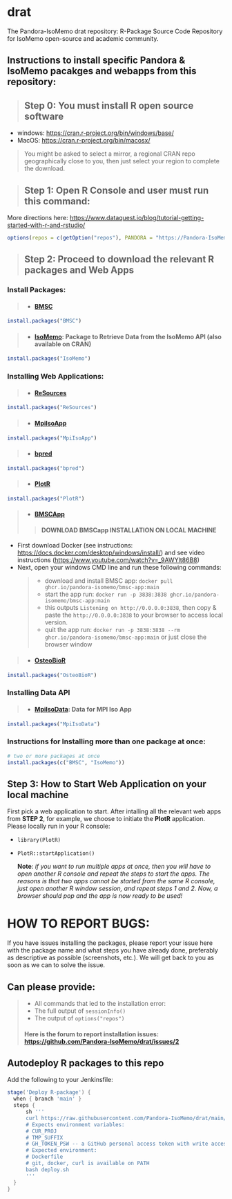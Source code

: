 # drat

The Pandora-IsoMemo drat repository: R-Package Source Code Repository for IsoMemo open-source and academic community.

## Instructions to install specific Pandora & IsoMemo pacakges and webapps from this repository:
> ## Step 0: You must install R open source software
- windows: https://cran.r-project.org/bin/windows/base/
- MacOS: https://cran.r-project.org/bin/macosx/
> You might be asked to select a mirror, a regional CRAN repo geographically close to you, then just select your region to complete the download.

> ## Step 1: Open R Console and user must run this command: 
More directions here: https://www.dataquest.io/blog/tutorial-getting-started-with-r-and-rstudio/
```r
options(repos = c(getOption("repos"), PANDORA = "https://Pandora-IsoMemo.github.io/drat/"))
```
> ## Step 2: Proceed to download the relevant R packages and Web Apps
### Install Packages:
> - #### [BMSC](https://github.com/Pandora-IsoMemo/drat/issues/5)
```r
install.packages("BMSC")
```
> - #### [IsoMemo](https://github.com/Pandora-IsoMemo/drat/issues/10): Package to Retrieve Data from the IsoMemo API (also available on CRAN)
```r
install.packages("IsoMemo")
```

### Installing Web Applications:
> - #### [ReSources](https://github.com/Pandora-IsoMemo/drat/issues/4)
```r
install.packages("ReSources")
```
> - #### [MpiIsoApp](https://github.com/Pandora-IsoMemo/drat/issues/3)
```r
install.packages("MpiIsoApp")
```
> - #### [bpred](https://github.com/Pandora-IsoMemo/drat/issues/6) 
```r
install.packages("bpred")
```
> - #### [PlotR](https://github.com/Pandora-IsoMemo/drat/issues/7)
```r
install.packages("PlotR")
```
> - #### [BMSCApp](https://github.com/Pandora-IsoMemo/drat/issues/8)
>> #### DOWNLOAD BMSCapp INSTALLATION ON LOCAL MACHINE
- First download Docker (see instructions: https://docs.docker.com/desktop/windows/install/) and see video instructions (https://www.youtube.com/watch?v=_9AWYlt86B8)
- Next, open your windows CMD line and run these following commands:
  > - download and install BMSC app: `docker pull ghcr.io/pandora-isomemo/bmsc-app:main`
  > - start the app run: `docker run -p 3838:3838 ghcr.io/pandora-isomemo/bmsc-app:main`
  > - this outputs `Listening on http://0.0.0.0:3838`, then copy & paste the `http://0.0.0.0:3838` to your browser to access local version. 
  > - quit the app run: `docker run -p 3838:3838 --rm ghcr.io/pandora-isomemo/bmsc-app:main` or just close the browser window
> - #### [OsteoBioR](https://github.com/Pandora-IsoMemo/drat/issues/11)
```r
install.packages("OsteoBioR")
```
### Installing Data API
> - #### [MpiIsoData](https://github.com/Pandora-IsoMemo/drat/issues/12): Data for MPI Iso App
```r
install.packages("MpiIsoData")
```


### Instructions for Installing more than one package at once:
```r
# two or more packages at once
install.packages(c("BMSC", "IsoMemo"))
```

## Step 3: How to Start Web Application on your local machine
First pick a web application to start. After intalling all the relevant web apps from **STEP 2**, for example, we choose to initiate the **PlotR** application. Please locally run in your R console:
- `library(PlotR)` 
- `PlotR::startApplication()`
  
  **Note**: _if you want to run multiple apps at once, then you will have to open another R console and repeat the steps to start the apps. The reasons is that two apps cannot be started from the same R console, just open another R window session, and repeat steps 1 and 2. Now, a browser should pop and the app is now ready to be used!_


# HOW TO REPORT BUGS:

If you have issues installing the packages, please report your issue here with the package name and what steps you have already done, preferably as descriptive as possible (screenshots, etc.). We will get back to you as soon as we can to solve the issue.

## Can please provide:

> - All commands that led to the installation error: 
> - The full output of `sessionInfo()`
> - The output of `options("repos")`
> #### Here is the forum to report installation issues: https://github.com/Pandora-IsoMemo/drat/issues/2



## Autodeploy R packages to this repo

Add the following to your Jenkinsfile:

```groovy
stage('Deploy R-package') {
  when { branch 'main' }
  steps {
      sh '''
      curl https://raw.githubusercontent.com/Pandora-IsoMemo/drat/main/deploy.sh > deploy.sh
      # Expects environment variables:
      # CUR_PROJ
      # TMP_SUFFIX
      # GH_TOKEN_PSW -- a GitHub personal access token with write access to the drat repo
      # Expected environment:
      # Dockerfile
      # git, docker, curl is available on PATH
      bash deploy.sh
      '''
  }
}
```

